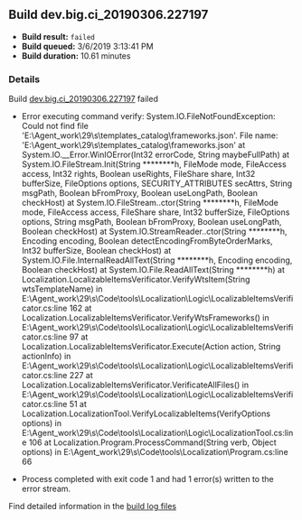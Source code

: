 ## Build dev.big.ci_20190306.227197
- **Build result:** `failed`
- **Build queued:** 3/6/2019 3:13:41 PM
- **Build duration:** 10.61 minutes
### Details
Build [dev.big.ci_20190306.227197](https://winappstudio.visualstudio.com/web/build.aspx?pcguid=a4ef43be-68ce-4195-a619-079b4d9834c2&builduri=vstfs%3a%2f%2f%2fBuild%2fBuild%2f27197) failed

+ Error executing command verify:
System.IO.FileNotFoundException: Could not find file 'E:\Agent\_work\29\s\templates\_catalog\frameworks.json'.
File name: 'E:\Agent\_work\29\s\templates\_catalog\frameworks.json'
   at System.IO.__Error.WinIOError(Int32 errorCode, String maybeFullPath)
   at System.IO.FileStream.Init(String ********h, FileMode mode, FileAccess access, Int32 rights, Boolean useRights, FileShare share, Int32 bufferSize, FileOptions options, SECURITY_ATTRIBUTES secAttrs, String msgPath, Boolean bFromProxy, Boolean useLongPath, Boolean checkHost)
   at System.IO.FileStream..ctor(String ********h, FileMode mode, FileAccess access, FileShare share, Int32 bufferSize, FileOptions options, String msgPath, Boolean bFromProxy, Boolean useLongPath, Boolean checkHost)
   at System.IO.StreamReader..ctor(String ********h, Encoding encoding, Boolean detectEncodingFromByteOrderMarks, Int32 bufferSize, Boolean checkHost)
   at System.IO.File.InternalReadAllText(String ********h, Encoding encoding, Boolean checkHost)
   at System.IO.File.ReadAllText(String ********h)
   at Localization.LocalizableItemsVerificator.VerifyWtsItem(String wtsTemplateName) in E:\Agent\_work\29\s\Code\tools\Localization\Logic\LocalizableItemsVerificator.cs:line 162
   at Localization.LocalizableItemsVerificator.VerifyWtsFrameworks() in E:\Agent\_work\29\s\Code\tools\Localization\Logic\LocalizableItemsVerificator.cs:line 97
   at Localization.LocalizableItemsVerificator.Execute(Action action, String actionInfo) in E:\Agent\_work\29\s\Code\tools\Localization\Logic\LocalizableItemsVerificator.cs:line 227
   at Localization.LocalizableItemsVerificator.VerificateAllFiles() in E:\Agent\_work\29\s\Code\tools\Localization\Logic\LocalizableItemsVerificator.cs:line 51
   at Localization.LocalizationTool.VerifyLocalizableItems(VerifyOptions options) in E:\Agent\_work\29\s\Code\tools\Localization\Logic\LocalizationTool.cs:line 106
   at Localization.Program.ProcessCommand(String verb, Object options) in E:\Agent\_work\29\s\Code\tools\Localization\Program.cs:line 66

+ Process completed with exit code 1 and had 1 error(s) written to the error stream.

Find detailed information in the [build log files](https://uwpctdiags.blob.core.windows.net/buildlogs/dev.big.ci_20190306.227197_logs.zip)
